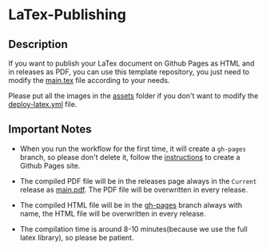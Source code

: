 # LaTex-Publishing

## Description

If you want to publish your LaTex document on Github Pages as HTML and in releases as PDF, you can use this template repository, you just need to modify the [main.tex](./main.tex) file according to your needs.

Please put all the images in the [assets](./assets/) folder if you don't want to modify the [deploy-latex.yml](.github/workflows/deploy-latex.yml) file.

## Important Notes

- When you run the workflow for the first time, it will create a `gh-pages` branch, so please don't delete it, follow the [instructions](https://github.com/peaceiris/actions-gh-pages?tab=readme-ov-file#%EF%B8%8F-first-deployment-with-github_token) to create a Github Pages site.

- The compiled PDF file will be in the releases page always in the `Current` release as [main.pdf](https://github.com/MemerGamer/LaTex-Publishing/releases/main.pdf). The PDF file will be overwritten in every release.
- The compiled HTML file will be in the [gh-pages](https://github.com/MemerGamer/LaTex-Publishing/tree/gh-pages?tab=readme-ov-file) branch always with name, the HTML file will be overwritten in every release.
- The compilation time is around 8-10 minutes(because we use the full latex library), so please be patient.
